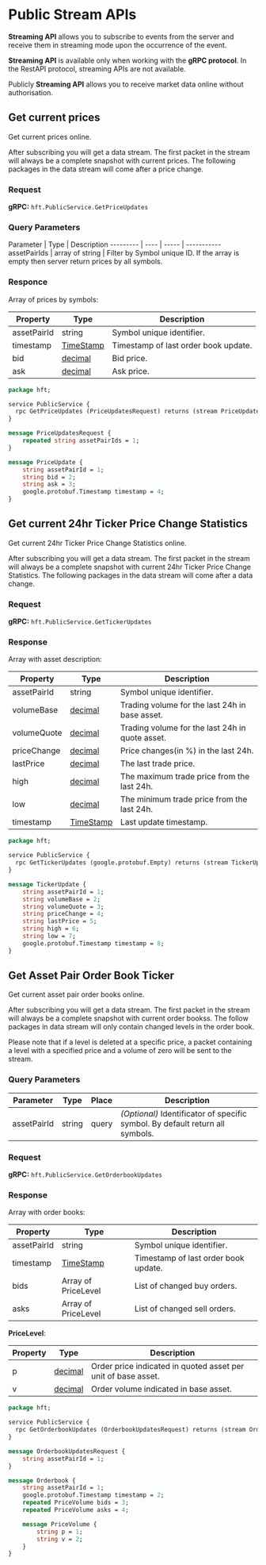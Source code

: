 # Public Stream APIs

**Streaming API** allows you to subscribe to events from the server and receive them in streaming mode upon the occurrence of the event.

**Streaming API** is available only when working with the **gRPC protocol**. In the RestAPI protocol, streaming APIs are not available.

Publicly **Streaming API** allows you to receive market data online without authorisation.

## Get current prices

Get current prices online.

After subscribing you will get a data stream. The first packet in the stream will always be a complete snapshot with current prices. The following packages in the data stream will come after a price change.

### Request

**gRPC:** `hft.PublicService.GetPriceUpdates`

### Query Parameters

Parameter | Type | Description
--------- | ---- | ----- | -----------
assetPairIds | array of string | Filter by Symbol unique ID. If the array is empty then server return prices by all symbols.

### Responce

Array of prices by symbols:

Property | Type | Description
-------- | ---- | -----------
assetPairId | string | Symbol unique identifier.
timestamp | [TimeStamp](#timestamp-type) | Timestamp of last order book update.
bid | [decimal](#decimal-type) | Bid price.
ask | [decimal](#decimal-type) | Ask price.

```protobuf
package hft;

service PublicService {
  rpc GetPriceUpdates (PriceUpdatesRequest) returns (stream PriceUpdate);
}

message PriceUpdatesRequest {
    repeated string assetPairIds = 1;
}

message PriceUpdate {
    string assetPairId = 1;
    string bid = 2;
    string ask = 3;
    google.protobuf.Timestamp timestamp = 4;
}
```


## Get current 24hr Ticker Price Change Statistics

Get current 24hr Ticker Price Change Statistics online.

After subscribing you will get a data stream. The first packet in the stream will always be a complete snapshot with current 24hr Ticker Price Change Statistics. The following packages in the data stream will come after a data change.

### Request

**gRPC:** `hft.PublicService.GetTickerUpdates`

### Response

Array with asset description:

Property | Type | Description
-------- | ---- | -----------
assetPairId | string | Symbol unique identifier.
volumeBase | [decimal](#decimal-type) | Trading volume for the last 24h in base asset.
volumeQuote | [decimal](#decimal-type) | Trading volume for the last 24h in quote asset.
priceChange | [decimal](#decimal-type) | Price changes(in %) in the last 24h.
lastPrice | [decimal](#decimal-type) | The last trade price.
high | [decimal](#decimal-type) | The maximum trade price from the last 24h.
low | [decimal](#decimal-type) | The minimum trade price from the last 24h.
timestamp | [TimeStamp](#timestamp-type) | Last update timestamp.

```protobuf
package hft;

service PublicService {
  rpc GetTickerUpdates (google.protobuf.Empty) returns (stream TickerUpdate);
}

message TickerUpdate {
    string assetPairId = 1;
    string volumeBase = 2;
    string volumeQuote = 3;
    string priceChange = 4;
    string lastPrice = 5;
    string high = 6;
    string low = 7;
    google.protobuf.Timestamp timestamp = 8;
}
```

## Get Asset Pair Order Book Ticker

Get current asset pair order books online.

After subscribing you will get a data stream. The first packet in the stream will always be a complete snapshot with current order bookss. The follow packages in data stream will only contain changed levels in the order book.

Please note that if a level is deleted at a specific price, a packet containing a level with a specified price and a volume of zero will be sent to the stream.

### Query Parameters

Parameter | Type | Place | Description
--------- | ---- | ----- | -----------
assetPairId | string | query | *(Optional)* Identificator of specific symbol. By default return all symbols.

### Request

**gRPC:** `hft.PublicService.GetOrderbookUpdates`

### Response

Array with order books:

Property | Type | Description
-------- | ---- | -----------
assetPairId | string | Symbol unique identifier.
timestamp | [TimeStamp](#timestamp-type) | Timestamp of last order book update.
bids | Array of PriceLevel | List of changed buy orders.
asks | Array of PriceLevel | List of changed sell orders.

**PriceLevel**:

Property | Type | Description
-------- | ---- | -----------
p | [decimal](#decimal-type) | Order price indicated in quoted asset per unit of base asset.
v | [decimal](#decimal-type) | Order volume indicated in base asset.

```protobuf
package hft;

service PublicService {
  rpc GetOrderbookUpdates (OrderbookUpdatesRequest) returns (stream Orderbook);
}

message OrderbookUpdatesRequest {
    string assetPairId = 1;
}

message Orderbook {
    string assetPairId = 1;
    google.protobuf.Timestamp timestamp = 2;
    repeated PriceVolume bids = 3;
    repeated PriceVolume asks = 4;

    message PriceVolume {
        string p = 1;
        string v = 2;
    }
}
```
